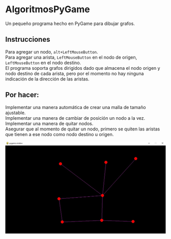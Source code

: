 # AlgoritmosPyGame
Un pequeño programa hecho en PyGame para dibujar grafos.

## Instrucciones
Para agregar un nodo, `alt+LeftMouseButton`.  
Para agregar una arista, `LeftMouseButton` en el nodo de origen, `LeftMouseButton` en el nodo destino.  
El programa soporta grafos dirigidos dado que almacena el nodo origen y nodo destino de cada arista, pero por el momento no hay ninguna indicación de la dirección de las aristas.

## Por hacer:
Implementar una manera automática de crear una malla de tamaño ajustable.  
Implementar una manera de cambiar de posición un nodo a la vez.  
Implementar una manera de quitar nodos.  
Asegurar que al momento de quitar un nodo, primero se quiten las aristas que tienen a ese nodo como nodo destino u origen.

![Ejemplo Aplicación](https://github.com/alimedi3/AlgoritmosPyGame/blob/main/images/Example%20Screenshot.jpg "Ejemplo Aplicación")
